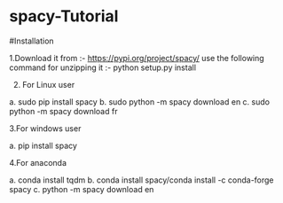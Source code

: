 # spacy-Tutorial
#Installation

1.Download it from :- https://pypi.org/project/spacy/ 
use the following command for unzipping it :- python setup.py install

2. For Linux user

a. sudo pip install spacy
b. sudo python -m spacy download en
c. sudo python -m spacy download fr

3.For windows user

a. pip install spacy

4.For anaconda

a. conda install tqdm
b. conda install spacy/conda install -c conda-forge spacy
c. python -m spacy download en
